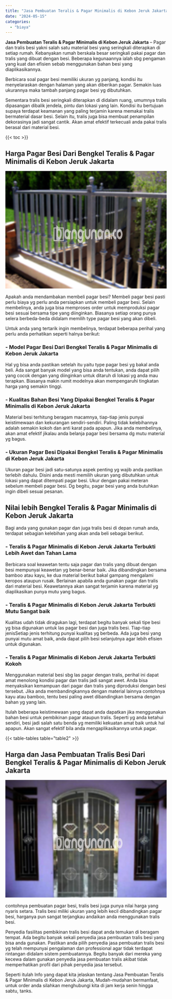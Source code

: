 ```yaml
---
title: "Jasa Pembuatan Teralis & Pagar Minimalis di Kebon Jeruk Jakarta"
date: "2024-05-15"
categories: 
  - "biaya"
---
```


**Jasa Pembuatan Teralis & Pagar Minimalis di Kebon Jeruk Jakarta** – Pagar dan tralis besi yakni salah satu material besi yang seringkali diterapkan di setiap rumah. Kebanyakan rumah berskala besar seringkali pakai pagar dan tralis yang dibuat dengan besi. Beberapa kegunaannya ialah sbg pengaman yang kuat dan efisien sebab menggunakan bahan besi yang diaplikasikannya.

Berbicara soal pagar besi memiliki ukuran yg panjang, kondisi itu menyelaraskan dengan halaman yang akan diberikan pagar. Semakin luas ukurannya maka tambah panjang pagar besi yg dibutuhkan.

Sementara tralis besi seringkali diterapkan di didalam ruang, umumnya tralis dipasangan dibalik jendela, pintu dan lokasi yang lain. Kondisi itu bertujuan supaya terdapat keamanan yang paling terjamin karena memakai tralis bermaterial dasar besi. Selain itu, tralis juga bisa membuat penampilan dekorasinya jadi sangat cantik. Akan amat efektif terkecuali anda pakai tralis berasal dari material besi.

{{< toc >}}

## Harga Pagar Besi Dari Bengkel Teralis & Pagar Minimalis di Kebon Jeruk Jakarta

![Jasa Pembuatan Teralis & Pagar Minimalis di Kebon Jeruk Jakarta](/images/pagar-minimalis-murah-66.png)

Apakah anda mendambakan membeli pagar besi? Membeli pagar besi pasti perlu biaya yg perlu anda persiapkan untuk membeli pagar besi. Selain membelinya, anda juga bisa memproses order untuk memproduksi pagar besi sesuai bersama tipe yang diinginkan. Biasanya setiap orang punya selera berbeda-beda didalam memilih type pagar besi yang akan dibeli.

Untuk anda yang tertarik ingin membelinya, terdapat beberapa perihal yang perlu anda perhatikan seperti halnya berikut:
### \- Model Pagar Besi Dari Bengkel Teralis & Pagar Minimalis di Kebon Jeruk Jakarta

Hal yg bisa anda pastikan setelah itu yaitu type pagar besi yg bakal anda beli. Ada sangat banyak model yang bisa anda tentukan, anda dapat pilih yang cocok dengan yang diinginkan untuk ditaruh di lokasi yg anda mau terapkan. Biasanya makin rumit modelnya akan mempengaruhi tingkatan harga yang semakin tinggi.

### \- Kualitas Bahan Besi Yang Dipakai Bengkel Teralis & Pagar Minimalis di Kebon Jeruk Jakarta

Material besi terhitung beragam macamnya, tiap-tiap jenis punyai keistimewaan dan kekurangan sendiri-sendiri. Paling tidak kelebihannya adalah semakin kokoh dan anti karat pada apapun. Jika anda membelinya, akan amat efektif jikalau anda belanja pagar besi bersama dg mutu material yg bagus.

### \- Ukuran Pagar Besi Dipakai Bengkel Teralis & Pagar Minimalis di Kebon Jeruk Jakarta

Ukuran pagar besi jadi satu-satunya aspek penting yg wajib anda pastikan terlebih dahulu. Disini anda mesti memilih ukuran yang dibutuhkan untuk lokasi yang dapat ditempati pagar besi. Ukur dengan pakai meteran sebelum membeli pagar besi. Dg begitu, pagar besi yang anda butuhkan ingin dibeli sesuai pesanan.

## Nilai lebih Bengkel Teralis & Pagar Minimalis di Kebon Jeruk Jakarta

Bagi anda yang gunakan pagar dan juga tralis besi di depan rumah anda, terdapat sebagian kelebihan yang akan anda beli sebagai berikut.

### \- Teralis & Pagar Minimalis di Kebon Jeruk Jakarta Terbukti Lebih Awet dan Tahan Lama

Berbicara soal keawetan tentu saja pagar dan tralis yang dibuat dengan besi mempunyai keawetan yg benar-benar baik. Jika dibandingkan bersama bamboo atau kayu, ke dua material berikut bakal gampang mengalami keropos ataupun rusak. Berlainan apabila anda gunakan pagar dan tralis dari material besi. Keawetannya akan sangat terjamin karena material yg diaplikasikan punya mutu yang bagus.

### \- Teralis & Pagar Minimalis di Kebon Jeruk Jakarta Terbukti Mutu Sangat baik

Kualitas udah tidak diragukan lagi, terdapat begitu banyak sekali tipe besi yg bisa digunakan untuk las pagar besi dan juga tralis besi. Tiap-tiap jenisSetiap jenis terhitung punyai kualitas yg berbeda. Ada juga besi yang punyai mutu amat baik, anda dapat pilih besi selanjutnya agar lebih efisien untuk digunakan.

### \- Teralis & Pagar Minimalis di Kebon Jeruk Jakarta Terbukti Kokoh

Menggunakan material besi sbg las pagar dengan tralis, perihal ini dapat amat menolong kondisi pagar dan tralis jadi sangat awet. Anda bisa menyaksikan kemampuan dari pagar dan tralis yang diproduksi dengan besi tersebut. Jika anda membandingkannya dengan material lainnya contohnya kayu atau bamboo, tentu besi paling awet dibandingkan bersama dengan bahan yg yang lain.

Itulah beberapa keistimewaan yang dapat anda dapatkan jika menggunakan bahan besi untuk pembikinan pagar ataupun tralis. Seperti yg anda ketahui sendiri, besi jadi salah satu benda yg memiliki kekuatan amat baik untuk hal apapun. Akan sangat efektif bila anda mengaplikasikannya untuk pagar.

{{< table-tables table="table2" >}}

## Harga dan Jasa Pembuatan Tralis Besi Dari Bengkel Teralis & Pagar Minimalis di Kebon Jeruk Jakarta

![Jasa Pembuatan Teralis & Pagar Minimalis di Kebon Jeruk Jakarta](/images/teralis-minimalis-murah-18.png)

contohnya pembuatan pagar besi, tralis besi juga punya nilai harga yang nyaris setara. Tralis besi miliki ukuran yang lebih kecil dibandingkan pagar besi, harganya pun sangat terjangkau andaikan anda menggunakan tralis besi.

Penyedia fasilitas pembikinan tralis besi dapat anda temukan di beragam tempat. Ada begitu banyak sekali penyedia jasa pembuatan tralis besi yang bisa anda gunakan. Pastikan anda pilih penyedia jasa pembuatan tralis besi yg telah mempunyai pengalaman dan professional agar tidak terdapat rintangan didalam sistem pembuatannya. Begitu banyak dari mereka yang kecewa dalam gunakan penyedia jasa pembuatan tralis akibat tidak memperhatikan profil dari pihak penyedia jasa tersebut.

Seperti itulah Info yang dapat kita jelaskan tentang Jasa Pembuatan Teralis & Pagar Minimalis di Kebon Jeruk Jakarta, Mudah-mudahan bermanfaat, untuk order anda silahkan menghubungi kita di jam kerja senin hingga sabtu, tanks.
